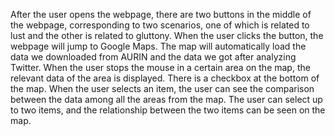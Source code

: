 
After the user opens the webpage, there are two buttons in the middle of the webpage, corresponding to two scenarios, one of which is related to lust and the other is related to gluttony. When the user clicks the button, the webpage will jump to Google Maps. The map will automatically load the data we downloaded from AURIN and the data we got after analyzing Twitter. When the user stops the mouse in a certain area on the map, the relevant data of the area is displayed. There is a checkbox at the bottom of the map. When the user selects an item, the user can see the comparison between the data among all the areas from the map. The user can select up to two items, and the relationship between the two items can be seen on the map.